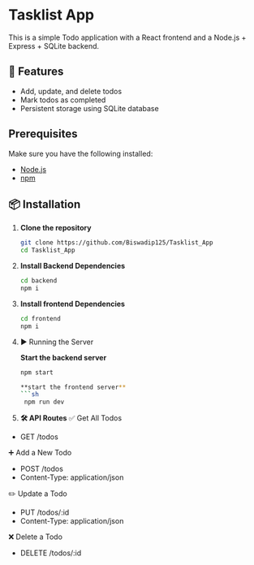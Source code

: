 # Tasklist App

This is a simple Todo application with a React frontend and a Node.js + Express + SQLite backend.

## 📌 Features
- Add, update, and delete todos
- Mark todos as completed
- Persistent storage using SQLite database

## Prerequisites
Make sure you have the following installed:
- [Node.js](https://nodejs.org/)
- [npm](https://www.npmjs.com/)

## 📦 Installation

 1. **Clone the repository**
    ```sh
    git clone https://github.com/Biswadip125/Tasklist_App
    cd Tasklist_App

 2. **Install Backend Dependencies**
 
    ```sh
    cd backend
    npm i

3. **Install frontend Dependencies**
   
   ```sh
   cd frontend
   npm i

4. ▶️ Running the Server
   
   **Start the backend server**

   ```sh
   npm start

   **start the frontend server**
   ```sh
    npm run dev

5. **🛠 API Routes**
✅ Get All Todos

- GET /todos

➕ Add a New Todo

- POST /todos
- Content-Type: application/json

✏️ Update a Todo

- PUT /todos/:id
- Content-Type: application/json

❌ Delete a Todo

- DELETE /todos/:id

